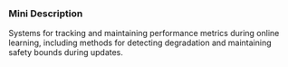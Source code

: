 ### Mini Description

Systems for tracking and maintaining performance metrics during online learning, including methods for detecting degradation and maintaining safety bounds during updates.
